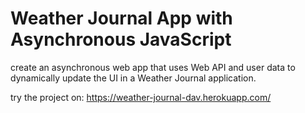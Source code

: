 # Weather Journal App with Asynchronous JavaScript


create an asynchronous web app that uses Web API and user data to dynamically update the UI in a Weather Journal application.

try the project on: https://weather-journal-dav.herokuapp.com/
